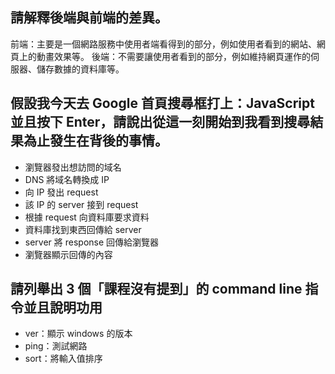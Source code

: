 ## 請解釋後端與前端的差異。

前端：主要是一個網路服務中使用者端看得到的部分，例如使用者看到的網站、網頁上的動畫效果等。
後端：不需要讓使用者看到的部分，例如維持網頁運作的伺服器、儲存數據的資料庫等。

## 假設我今天去 Google 首頁搜尋框打上：JavaScript 並且按下 Enter，請說出從這一刻開始到我看到搜尋結果為止發生在背後的事情。

- 瀏覽器發出想訪問的域名
- DNS 將域名轉換成 IP
- 向 IP 發出 request
- 該 IP 的 server 接到 request
- 根據 request 向資料庫要求資料
- 資料庫找到東西回傳給 server
- server 將 response 回傳給瀏覽器
- 瀏覽器顯示回傳的內容


## 請列舉出 3 個「課程沒有提到」的 command line 指令並且說明功用
- ver：顯示 windows 的版本
- ping：測試網路
- sort：將輸入值排序